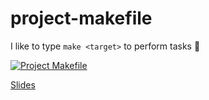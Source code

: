 # project-makefile

I like to type `make <target>` to perform tasks 🤷

[![Project Makefile](https://github.com/project-makefile/project-makefile/actions/workflows/makefile.yml/badge.svg)](https://github.com/project-makefile/project-makefile/actions/workflows/makefile.yml)

[Slides](https://slides.com/aclark/project-makefile)
